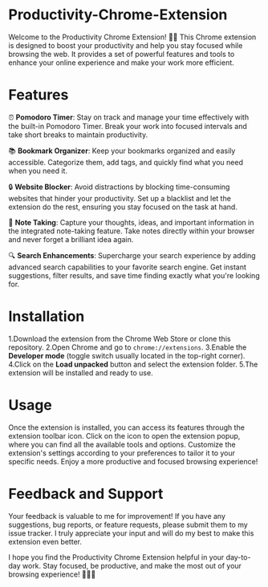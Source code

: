 # Productivity-Chrome-Extension

Welcome to the Productivity Chrome Extension! 🚀✨
This Chrome extension is designed to boost your productivity and help you stay focused while browsing the web. It provides a set of powerful features and tools to enhance your online experience and make your work more efficient.


# Features
⏰ **Pomodoro Timer**: Stay on track and manage your time effectively with the built-in Pomodoro Timer. Break your work into focused intervals and take short breaks to maintain productivity.

📚 **Bookmark Organizer**: Keep your bookmarks organized and easily accessible. Categorize them, add tags, and quickly find what you need when you need it.

🔒 **Website Blocker**: Avoid distractions by blocking time-consuming websites that hinder your productivity. Set up a blacklist and let the extension do the rest, ensuring you stay focused on the task at hand.

📝 **Note Taking**: Capture your thoughts, ideas, and important information in the integrated note-taking feature. Take notes directly within your browser and never forget a brilliant idea again.

🔍 **Search Enhancements**: Supercharge your search experience by adding advanced search capabilities to your favorite search engine. Get instant suggestions, filter results, and save time finding exactly what you're looking for.

# Installation

1.Download the extension from the Chrome Web Store or clone this repository.
2.Open Chrome and go to `chrome://extensions`.
3.Enable the **Developer mode** (toggle switch usually located in the top-right corner).
4.Click on the **Load unpacked** button and select the extension folder.
5.The extension will be installed and ready to use.

# Usage

Once the extension is installed, you can access its features through the extension toolbar icon. Click on the icon to open the extension popup, where you can find all the available tools and options.
Customize the extension's settings according to your preferences to tailor it to your specific needs. Enjoy a more productive and focused browsing experience!

# Feedback and Support

Your feedback is valuable to me for improvement! If you have any suggestions, bug reports, or feature requests, please submit them to my issue tracker. I truly appreciate your input and will do my best to make this extension even better.


I hope you find the Productivity Chrome Extension helpful in your day-to-day work. Stay focused, be productive, and make the most out of your browsing experience! 💪🌟🌐
